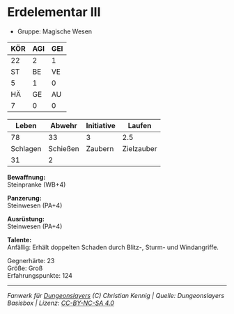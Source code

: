 # Erdelementar III  
- Gruppe: Magische Wesen  

| KÖR | AGI | GEI |  
| --- | --- | --- |  
| 22  | 2   | 1   |
| ST  | BE  | VE  |  
| 5   | 1   | 0   |
| HÄ  | GE  | AU  |  
| 7   | 0   | 0   |


| Leben    | Abwehr   | Initiative | Laufen     |
| -------- | -------- | ---------- | ---------- |
| 78       | 33       | 3          | 2.5        |
| Schlagen | Schießen | Zaubern    | Zielzauber |
| 31       | 2        |            |            |

**Bewaffnung:**  
Steinpranke (WB+4)

**Panzerung:**  
Steinwesen (PA+4)

**Ausrüstung:**  
Steinwesen (PA+4)

**Talente:**  
Anfällig: Erhält doppelten Schaden durch Blitz-, Sturm- und Windangriffe. 


Gegnerhärte: 23  
Größe: Groß  
Erfahrungspunkte: 124  



___
*Fanwerk für [Dungeonslayers](https://www.dungeonslayers.net/) (C) Christian Kennig | Quelle: Dungeonslayers Basisbox | Lizenz: [CC-BY-NC-SA 4.0](https://creativecommons.org/licenses/by-nc-sa/4.0/deed.de)*